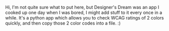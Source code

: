 Hi, I'm not quite sure what to put here, but Designer's Dream was an app I cooked up one day when I was bored, I might add stuff to it every once in a while. It's a python app which allows you to check WCAG ratings 
of 2 colors quickly, and then copy those 2 color codes into a file. :)
